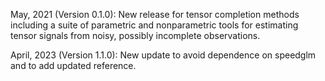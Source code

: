May, 2021 (Version 0.1.0):  New release for tensor completion methods including a suite of parametric and nonparametric tools for estimating tensor signals from noisy, possibly incomplete observations.

April, 2023 (Version 1.1.0): New update to avoid dependence on speedglm and to add updated reference.

